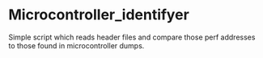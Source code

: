 # Microcontroller_identifyer
Simple script which reads header files and compare those perf addresses to those found in microcontroller dumps. 
